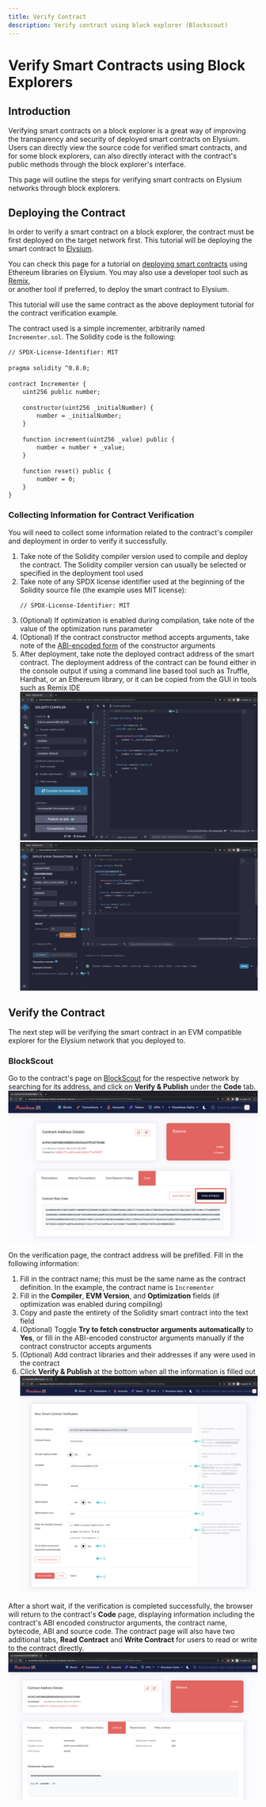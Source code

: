 ```yaml
---
title: Verify Contract
description: Verify contract using block explorer (Blockscout)
---
```


# Verify Smart Contracts using Block Explorers

## Introduction

Verifying smart contracts on a block explorer is a great way of improving the transparency and security of deployed
smart contracts on Elysium. Users can directly view the source code for verified smart contracts, and for some block
explorers, can also directly interact with the contract's public methods through the block explorer's interface.

This page will outline the steps for verifying smart contracts on Elysium networks through block explorers.

## Deploying the Contract

In order to verify a smart contract on a block explorer, the contract must be first deployed on the target network
first. This tutorial will be deploying the smart contract to [Elysium](/docs/networks/elysium-chain).

You can check this page for a tutorial on [deploying smart contracts](/docs/category/libraries) using Ethereum libraries
on Elysium. You may also use a developer tool such as [Remix](/docs/build/ethereum-api/dev_enviorments/remix),  
or another tool if preferred, to deploy the smart contract to Elysium.

This tutorial will use the same contract as the above deployment tutorial for the contract verification example.

The contract used is a simple incrementer, arbitrarily named `Incrementer.sol`. The Solidity code is the following:

```solidity
// SPDX-License-Identifier: MIT

pragma solidity ^0.8.0;

contract Incrementer {
    uint256 public number;

    constructor(uint256 _initialNumber) {
        number = _initialNumber;
    }

    function increment(uint256 _value) public {
        number = number + _value;
    }

    function reset() public {
        number = 0;
    }
}
```

### Collecting Information for Contract Verification

You will need to collect some information related to the contract's compiler and deployment in order to verify it
successfully.

1. Take note of the Solidity compiler version used to compile and deploy the contract. The Solidity compiler version can
   usually be selected or specified in the deployment tool used
2. Take note of any SPDX license identifier used at the beginning of the Solidity source file (the example uses MIT
   license):
    ```
    // SPDX-License-Identifier: MIT
    ```
3. (Optional) If optimization is enabled during compilation, take note of the value of the optimization runs parameter
4. (Optional) If the contract constructor method accepts arguments, take note of
   the [ABI-encoded form](https://docs.soliditylang.org/en/develop/abi-spec.html) of the constructor arguments
5. After deployment, take note the deployed contract address of the smart contract. The deployment address of the
   contract can be found either in the console output if using a command line based tool such as Truffle, Hardhat, or an
   Ethereum library, or it can be copied from the GUI in tools such as Remix IDE
   ![Example Compiler Options in Remix IDE](img/block-explorers/verify-contract-1.png)
   ![Contract Address in Remix IDE](img/block-explorers/verify-contract-2.png)

## Verify the Contract

The next step will be verifying the smart contract in an EVM compatible explorer for the Elysium network that you
deployed to.

### BlockScout

Go to the contract's page on [BlockScout](https://blockscout.elysiumchain.tech/) for the respective network by searching
for its address, and click on **Verify & Publish** under the **Code** tab.
![BlockScout Verify Button](img/block-explorers/verify-contract-6.png)

On the verification page, the contract address will be prefilled. Fill in the following information:

1. Fill in the contract name; this must be the same name as the contract definition. In the example, the contract name
   is `Incrementer`
2. Fill in the **Compiler**, **EVM Version**, and **Optimization** fields (if optimization was enabled during compiling)
3. Copy and paste the entirety of the Solidity smart contract into the text field
4. (Optional) Toggle **Try to fetch constructor arguments automatically** to **Yes**, or fill in the ABI-encoded
   constructor arguments manually if the contract constructor accepts arguments
5. (Optional) Add contract libraries and their addresses if any were used in the contract
6. Click **Verify & Publish** at the bottom when all the information is filled out
   ![BlockScout Verify Page](img/block-explorers/verify-contract-7.png)

After a short wait, if the verification is completed successfully, the browser will return to the contract's **Code**
page, displaying information including the contract's ABI encoded constructor arguments, the contract name, bytecode,
ABI and source code. The contract page will also have two additional tabs, **Read Contract** and **Write Contract** for
users to read or write to the contract directly.
![BlockScout Result Page](img/block-explorers/verify-contract-8.png)